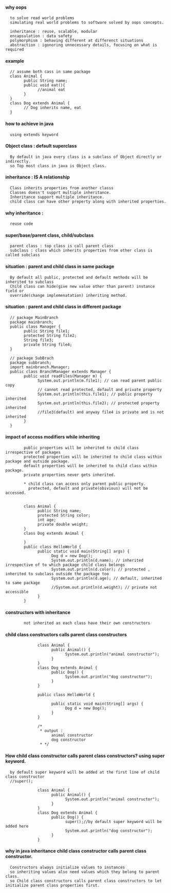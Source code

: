 #### why oops

      to solve read world problems
      simulating real world problems to software solved by oops concepts.
      
      inheritance : reuse, scalable, modular
      encapsulation : data safety
      polymorphism : behaving different at differenct situations
      abstraction : igonoring unnecessary details, focusing on what is required
      
#### example

      // assume both cass in same package
      class Animal {
            public String name;
            public void eat(){
                  //animal eat
            }
      }
      class Dog extends Animal {
            // Dog inherits name, eat
      }

#### how to achieve in java

      using extends keyword 

#### Object class : default superclass

      By default in java every class is a subclass of Object directly or indirectly.
      so Top most class in java is Object class.

#### inheritance : IS A relationship

      Class inherits properties from another classs
      Classes doesn't supprt multiple inheritance.
      Inheritance support multiple inheritance.
      child class can have other property along with inherited properties. 
      
#### why inheritance : 

      reuse code


#### super/base/parent class, child/subclass 

      parent class : top class is call parent class
      subclass : class which inherits properties from other class is called subclass
      
#### situation : parent and child class in same package
      
      By default all public, protected and default methods will be inherited to subclass
      Child class can hide(give new value other than parent) instance field or 
      override(change implemenatation) inheriting method.

#### situation : parent and child class in different package

      // package MainBranch
      package mainbranch;
      public class Manager {
            public String file1;
            protected String file2;
            String file3;
            private String file4;
      }

      // package SubBrach
      package subbranch;
      import mainbranch.Manager;
      public class BranchManager extends Manager {
            public void readFiles(Manager m) {
                  System.out.println(m.file1); // can read parent public copy
                  // cannot read protected, default and private property
                  System.out.println(this.file1); // public property inherited 
                  System.out.println(this.file2); // protected property inherited
                  //file3(default) and anyway file4 is private and is not inherited
            }
      }

      

#### impact of access modifiers while inheriting 
      
            public properties will be inherited to child class irrespective of packages
            protected properties will be inherited to child class within package and outside package.
            default properties will be inherited to child class within package.
            private properties never gets inherited.
            
            * child class can access only parent public property.
              protected, default and private(obivious) will not be accessed. 


            class Animal {
                  public String name;
                  protected String color;
                  int age;
                  private double weight;
            }
            class Dog extends Animal {

            }
            public class HelloWorld {
                  public static void main(String[] args) {
                        Dog d = new Dog();
                        System.out.println(d.name); // inherited irrespective of to which package child class belongs
                        System.out.println(d.color); // protected , inherited to subclass outside the package too
                        System.out.println(d.age); // default, inherited to same package
                        //System.out.println(d.weight); // private not accessible
                  }
            }




#### constructors with inheritance

            not inherited as each class have their own constructors
            
#### child class constructors calls parent class constructors

                  class Animal {
                        public Animal() {
                              System.out.println("animal constructor");
                        }
                  }
                  class Dog extends Animal {
                        public Dog() {
                              System.out.println("dog constructor");
                        }
                  }

                  public class HelloWorld {

                        public static void main(String[] args) {
                              Dog d = new Dog();
                        }
                  }

                  /*
                   * output : 
                        animal constructor
                        dog constructor
                   * */

#### How child class constructor calls parent class constructors? using super keyword.
      
      by default super keyword will be added at the first line of child class constructor
      //super();
                 
                  class Animal {
                        public Animal() {
                              System.out.println("animal constructor");
                        }
                  }
                  class Dog extends Animal {
                        public Dog() {
                              super();//by default super keyword will be added here
                              System.out.println("dog constructor");
                        }
                  }
                  
#### why in java inheritance child class constructor calls parent class constructor.                 

      Constructors always initialize values to instances
      so inheriting values also need values which they belong to parent class.
      so Child class constructors calls parent class constructors to let initialize parent class properties first.
      
